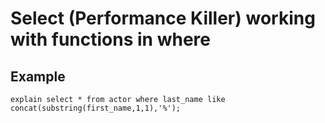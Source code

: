 # Select (Performance Killer) working with functions in where 

## Example 

```
explain select * from actor where last_name like concat(substring(first_name,1,1),'%');
```
